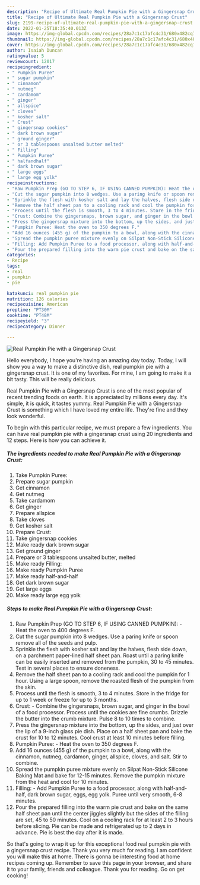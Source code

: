 ```yaml
---
description: "Recipe of Ultimate Real Pumpkin Pie with a Gingersnap Crust"
title: "Recipe of Ultimate Real Pumpkin Pie with a Gingersnap Crust"
slug: 2199-recipe-of-ultimate-real-pumpkin-pie-with-a-gingersnap-crust
date: 2022-01-25T18:35:40.013Z
image: https://img-global.cpcdn.com/recipes/28a7c1c17afc4c31/680x482cq70/real-pumpkin-pie-with-a-gingersnap-crust-recipe-main-photo.jpg
thumbnail: https://img-global.cpcdn.com/recipes/28a7c1c17afc4c31/680x482cq70/real-pumpkin-pie-with-a-gingersnap-crust-recipe-main-photo.jpg
cover: https://img-global.cpcdn.com/recipes/28a7c1c17afc4c31/680x482cq70/real-pumpkin-pie-with-a-gingersnap-crust-recipe-main-photo.jpg
author: Isaiah Duncan
ratingvalue: 5
reviewcount: 12017
recipeingredient:
- " Pumpkin Puree"
- " sugar pumpkin"
- " cinnamon"
- " nutmeg"
- " cardamom"
- " ginger"
- " allspice"
- " cloves"
- " kosher salt"
- " Crust"
- " gingersnap cookies"
- " dark brown sugar"
- " ground ginger"
- " or 3 tablespoons unsalted butter melted"
- " Filling"
- " Pumpkin Puree"
- " halfandhalf"
- " dark brown sugar"
- " large eggs"
- " large egg yolk"
recipeinstructions:
- "Raw Pumpkin Prep (GO TO STEP 6, IF USING CANNED PUMPKIN): Heat the oven to 400 degrees F."
- "Cut the sugar pumpkin into 8 wedges. Use a paring knife or spoon remove all of the seeds and pulp."
- "Sprinkle the flesh with kosher salt and lay the halves, flesh side down, on a parchment paper-lined half sheet pan. Roast until a paring knife can be easily inserted and removed from the pumpkin, 30 to 45 minutes. Test in several places to ensure doneness."
- "Remove the half sheet pan to a cooling rack and cool the pumpkin for 1 hour. Using a large spoon, remove the roasted flesh of the pumpkin from the skin."
- "Process until the flesh is smooth, 3 to 4 minutes. Store in the fridge for up to 1 week or freeze for up to 3 months."
- "Crust: Combine the gingersnaps, brown sugar, and ginger in the bowl of a food processor. Process until the cookies are fine crumbs. Drizzle the butter into the crumb mixture. Pulse 8 to 10 times to combine."
- "Press the gingersnap mixture into the bottom, up the sides, and just over the lip of a 9-inch glass pie dish. Place on a half sheet pan and bake the crust for 10 to 12 minutes. Cool crust at least 10 minutes before filling."
- "Pumpkin Puree: Heat the oven to 350 degrees F."
- "Add 16 ounces (455 g) of the pumpkin to a bowl, along with the cinnamon, nutmeg, cardamon, ginger, allspice, cloves, and salt. Stir to combine."
- "Spread the pumpkin puree mixture evenly on Silpat Non-Stick Silicone Baking Mat and bake for 12-15 minutes. Remove the pumpkin mixture from the heat and cool for 10 minutes."
- "Filling: Add Pumpkin Puree to a food processor, along with half-and-half, dark brown sugar, eggs, egg yolk. Puree until very smooth, 6-8 minutes."
- "Pour the prepared filling into the warm pie crust and bake on the same half sheet pan until the center jiggles slightly but the sides of the filling are set, 45 to 50 minutes. Cool on a cooling rack for at least 2 to 3 hours before slicing. Pie can be made and refrigerated up to 2 days in advance. Pie is best the day after it is made."
categories:
- Recipe
tags:
- real
- pumpkin
- pie

katakunci: real pumpkin pie 
nutrition: 126 calories
recipecuisine: American
preptime: "PT30M"
cooktime: "PT48M"
recipeyield: "3"
recipecategory: Dinner

---
```



![Real Pumpkin Pie with a Gingersnap Crust](https://img-global.cpcdn.com/recipes/28a7c1c17afc4c31/680x482cq70/real-pumpkin-pie-with-a-gingersnap-crust-recipe-main-photo.jpg)

Hello everybody, I hope you're having an amazing day today. Today, I will show you a way to make a distinctive dish, real pumpkin pie with a gingersnap crust. It is one of my favorites. For mine, I am going to make it a bit tasty. This will be really delicious.



Real Pumpkin Pie with a Gingersnap Crust is one of the most popular of recent trending foods on earth. It is appreciated by millions every day. It's simple, it is quick, it tastes yummy. Real Pumpkin Pie with a Gingersnap Crust is something which I have loved my entire life. They're fine and they look wonderful.


To begin with this particular recipe, we must prepare a few ingredients. You can have real pumpkin pie with a gingersnap crust using 20 ingredients and 12 steps. Here is how you can achieve it.

<!--inarticleads1-->

##### The ingredients needed to make Real Pumpkin Pie with a Gingersnap Crust:

1. Take  Pumpkin Puree:
1. Prepare  sugar pumpkin
1. Get  cinnamon
1. Get  nutmeg
1. Take  cardamom
1. Get  ginger
1. Prepare  allspice
1. Take  cloves
1. Get  kosher salt
1. Prepare  Crust:
1. Take  gingersnap cookies
1. Make ready  dark brown sugar
1. Get  ground ginger
1. Prepare  or 3 tablespoons unsalted butter, melted
1. Make ready  Filling:
1. Make ready  Pumpkin Puree
1. Make ready  half-and-half
1. Get  dark brown sugar
1. Get  large eggs
1. Make ready  large egg yolk




<!--inarticleads2-->

##### Steps to make Real Pumpkin Pie with a Gingersnap Crust:

1. Raw Pumpkin Prep (GO TO STEP 6, IF USING CANNED PUMPKIN): - Heat the oven to 400 degrees F.
1. Cut the sugar pumpkin into 8 wedges. Use a paring knife or spoon remove all of the seeds and pulp.
1. Sprinkle the flesh with kosher salt and lay the halves, flesh side down, on a parchment paper-lined half sheet pan. Roast until a paring knife can be easily inserted and removed from the pumpkin, 30 to 45 minutes. Test in several places to ensure doneness.
1. Remove the half sheet pan to a cooling rack and cool the pumpkin for 1 hour. Using a large spoon, remove the roasted flesh of the pumpkin from the skin.
1. Process until the flesh is smooth, 3 to 4 minutes. Store in the fridge for up to 1 week or freeze for up to 3 months.
1. Crust: - Combine the gingersnaps, brown sugar, and ginger in the bowl of a food processor. Process until the cookies are fine crumbs. Drizzle the butter into the crumb mixture. Pulse 8 to 10 times to combine.
1. Press the gingersnap mixture into the bottom, up the sides, and just over the lip of a 9-inch glass pie dish. Place on a half sheet pan and bake the crust for 10 to 12 minutes. Cool crust at least 10 minutes before filling.
1. Pumpkin Puree: - Heat the oven to 350 degrees F.
1. Add 16 ounces (455 g) of the pumpkin to a bowl, along with the cinnamon, nutmeg, cardamon, ginger, allspice, cloves, and salt. Stir to combine.
1. Spread the pumpkin puree mixture evenly on Silpat Non-Stick Silicone Baking Mat and bake for 12-15 minutes. Remove the pumpkin mixture from the heat and cool for 10 minutes.
1. Filling: - Add Pumpkin Puree to a food processor, along with half-and-half, dark brown sugar, eggs, egg yolk. Puree until very smooth, 6-8 minutes.
1. Pour the prepared filling into the warm pie crust and bake on the same half sheet pan until the center jiggles slightly but the sides of the filling are set, 45 to 50 minutes. Cool on a cooling rack for at least 2 to 3 hours before slicing. Pie can be made and refrigerated up to 2 days in advance. Pie is best the day after it is made.




So that's going to wrap it up for this exceptional food real pumpkin pie with a gingersnap crust recipe. Thank you very much for reading. I am confident you will make this at home. There is gonna be interesting food at home recipes coming up. Remember to save this page in your browser, and share it to your family, friends and colleague. Thank you for reading. Go on get cooking!
